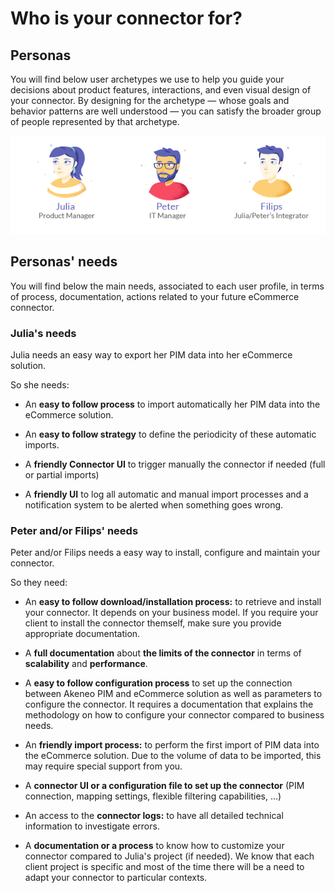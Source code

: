 # Who is your connector for?

## Personas

You will find below user archetypes we use to help you guide your decisions about product features, interactions, and even visual design of your connector. By designing for the archetype — whose goals and behavior patterns are well understood — you can satisfy the broader group of people represented by that archetype.

![Personas](../../img/guides/personas.png)

## Personas' needs

You will find below the main needs, associated to each user profile, in terms of process, documentation, actions related to your future eCommerce connector.

### Julia's needs

Julia needs an easy way to export her PIM data into her eCommerce solution.

So she needs:

* An **easy to follow process** to import automatically her PIM data into the eCommerce solution.

* An **easy to follow strategy** to define the periodicity of these automatic imports.

* A **friendly Connector UI** to trigger manually the connector if needed (full or partial imports)

* A **friendly UI** to log all automatic and manual import processes and a notification system to be alerted when something goes wrong.

### Peter and/or Filips' needs

Peter and/or Filips needs a easy way to install, configure and maintain your connector.

So they need:

* An **easy to follow download/installation process:** to retrieve and install your connector.
It depends on your business model. If you require your client to install the connector themself, make sure you provide appropriate documentation.

* A **full documentation** about **the limits of the connector** in terms of **scalability** and **performance**.

* A **easy to follow configuration process** to set up the connection between Akeneo PIM and eCommerce solution as well as parameters to configure the connector. It requires a documentation that explains the methodology on how to configure your connector compared to business needs.

* An **friendly import process:** to perform the first import of PIM data into the eCommerce solution. Due to the volume of data to be imported, this may require special support from you.

* A **connector UI or a configuration file to set up the connector** (PIM connection, mapping settings, flexible filtering capabilities, …)

* An access to the **connector logs:** to have all detailed technical information to investigate errors.

* A **documentation or a process** to know how to customize your connector compared to Julia's project (if needed). We know that each client project is specific and most of the time there will be a need to adapt your connector to particular contexts.
